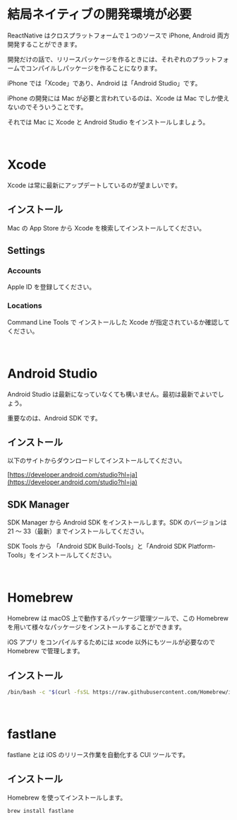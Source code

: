 # 結局ネイティブの開発環境が必要

ReactNative はクロスプラットフォームで１つのソースで iPhone, Android 両方開発することができます。

開発だけの話で、リリースパッケージを作るときには、それぞれのプラットフォームでコンパイルしパッケージを作ることになります。

iPhone では「Xcode」であり、Android は「Android Studio」です。

iPhone の開発には Mac が必要と言われているのは、Xcode は Mac でしか使えないのでそういうことです。

それでは Mac に Xcode と Android Studio をインストールしましょう。

<br>

# Xcode

Xcode は常に最新にアップデートしているのが望ましいです。

## インストール

Mac の App Store から Xcode を検索してインストールしてください。

## Settings

### Accounts

Apple ID を登録してください。

### Locations

Command Line Tools で インストールした Xcode が指定されているか確認してください。

<br>

# Android Studio

Android Studio は最新になっていなくても構いません。最初は最新でよいでしょう。

重要なのは、Android SDK です。

## インストール

以下のサイトからダウンロードしてインストールしてください。

[https://developer.android.com/studio?hl=ja](https://developer.android.com/studio?hl=ja)

## SDK Manager

SDK Manager から Android SDK をインストールします。SDK のバージョンは 21 〜 33（最新）までインストールしてください。

SDK Tools から 「Android SDK Build-Tools」と「Android SDK Platform-Tools」をインストールしてください。

<br>

# Homebrew

Homebrew は macOS 上で動作するパッケージ管理ツールで、この Homebrew を用いて様々なパッケージをインストールすることができます。

iOS アプリ をコンパイルするためには xcode 以外にもツールが必要なので Homebrew で管理します。

## インストール

```zsh
/bin/bash -c "$(curl -fsSL https://raw.githubusercontent.com/Homebrew/install/HEAD/install.sh)"
```

<br>

# fastlane

fastlane とは iOS のリリース作業を自動化する CUI ツールです。

## インストール

Homebrew を使ってインストールします。

```zsh
brew install fastlane
```
